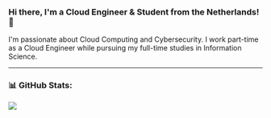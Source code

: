 ### Hi there, I'm a Cloud Engineer & Student from the Netherlands! 👋

I'm passionate about Cloud Computing and Cybersecurity. I work part-time as a Cloud Engineer while pursuing my full-time studies in Information Science. 

  ---
### 📊 GitHub Stats:  
![](https://github-readme-stats.vercel.app/api/top-langs/?username=alecsiemerink&theme=dark&hide_border=false&include_all_commits=false&count_private=true&layout=compact)
